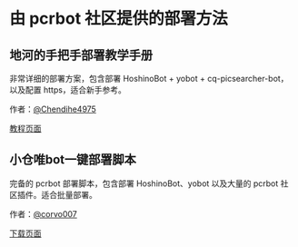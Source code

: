 # 由 pcrbot 社区提供的部署方法

## 地河的手把手部署教学手册

非常详细的部署方案，包含部署 HoshinoBot + yobot + cq-picsearcher-bot，以及配置 https，适合新手参考。

作者：[@Chendihe4975](https://github.com/Chendihe4975)

[教程页面](https://blog.di.he.cn/2020/09/22/Linux-%E4%B8%8B%E9%83%A8%E7%BD%B2%E4%B8%80%E4%B8%AA%E5%85%AC%E4%B8%BB%E8%BF%9E%E7%BB%93%E7%BE%A4%E8%81%8A%E6%9C%BA%E5%99%A8%E4%BA%BA%E6%95%99%E7%A8%8B/)

## 小仓唯bot一键部署脚本

完备的 pcrbot 部署脚本，包含部署 HoshinoBot、yobot 以及大量的 pcrbot 社区插件。适合批量部署。

作者：[@corvo007](https://github.com/corvo007)

[下载页面](https://github.com/pcrbot/xcwbot-installer/releases/tag/FINAL)
